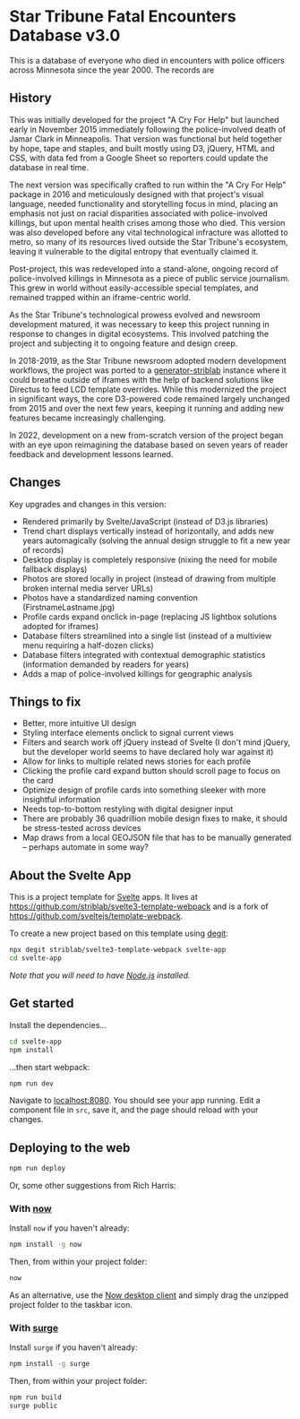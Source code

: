 # Star Tribune Fatal Encounters Database v3.0

This is a database of everyone who died in encounters with police officers across Minnesota since the year 2000. The records are 

## History

This was initially developed for the project "A Cry For Help" but launched early in November 2015 immediately following the police-involved death of Jamar Clark in Minneapolis. That version was functional but held together by hope, tape and staples, and built mostly using D3, jQuery, HTML and CSS, with data fed from a Google Sheet so reporters could update the database in real time.

The next version was specifically crafted to run within the "A Cry For Help" package in 2016 and meticulously designed with that project's visual language, needed functionality and storytelling focus in mind, placing an emphasis not just on racial disparities associated with police-involved killings, but upon mental health crises among those who died. This version was also developed before any vital technological infracture was allotted to metro, so many of its resources lived outside the Star Tribune's ecosystem, leaving it vulnerable to the digital entropy that eventually claimed it.

Post-project, this was redeveloped into a stand-alone, ongoing record of police-involved killings in Minnesota as a piece of public service journalism. This grew in world without easily-accessible special templates, and remained trapped within an iframe-centric world.

As the Star Tribune's technological prowess evolved and newsroom development matured, it was necessary to keep this project running in response to changes in digital ecosystems. This involved patching the project and subjecting it to ongoing feature and design creep.

In 2018-2019, as the Star Tribune newsroom adopted modern development workflows, the project was ported to a [generator-striblab](https://github.com/striblab/generator-striblab) instance where it could breathe outside of iframes with the help of backend solutions like Directus to feed LCD template overrides. While this modernized the project in significant ways, the core D3-powered code remained largely unchanged from 2015 and over the next few years, keeping it running and adding new features became increasingly challenging.

In 2022, development on a new from-scratch version of the project began with an eye upon reimagining the database based on seven years of reader feedback and development lessons learned.

## Changes

Key upgrades and changes in this version:

* Rendered primarily by Svelte/JavaScript (instead of D3.js libraries)
* Trend chart displays vertically instead of horizontally, and adds new years automagically (solving the annual design struggle to fit a new year of records)
* Desktop display is completely responsive (nixing the need for mobile fallback displays)
* Photos are stored locally in project (instead of drawing from multiple broken internal media server URLs)
* Photos have a standardized naming convention (FirstnameLastname.jpg)
* Profile cards expand onclick in-page (replacing JS lightbox solutions adopted for iframes)
* Database filters streamlined into a single list (instead of a multiview menu requiring a half-dozen clicks)
* Database filters integrated with contextual demographic statistics (information demanded by readers for years)
* Adds a map of police-involved killings for geographic analysis


## Things to fix

* Better, more intuitive UI design
* Styling interface elements onclick to signal current views
* Filters and search work off jQuery instead of Svelte (I don't mind jQuery, but the developer world seems to have declared holy war against it)
* Allow for links to multiple related news stories for each profile
* Clicking the profile card expand button should scroll page to focus on the card
* Optimize design of profile cards into something sleeker with more insightful information
* Needs top-to-bottom restyling with digital designer input
* There are probably 36 quadrillion mobile design fixes to make, it should be stress-tested across devices
* Map draws from a local GEOJSON file that has to be manually generated – perhaps automate in some way?


## About the Svelte App

This is a project template for [Svelte](https://svelte.dev) apps. It lives at https://github.com/striblab/svelte3-template-webpack and is a fork of https://github.com/sveltejs/template-webpack.

To create a new project based on this template using [degit](https://github.com/Rich-Harris/degit):

```bash
npx degit striblab/svelte3-template-webpack svelte-app
cd svelte-app
```

*Note that you will need to have [Node.js](https://nodejs.org) installed.*


## Get started

Install the dependencies...

```bash
cd svelte-app
npm install
```

...then start webpack:

```bash
npm run dev
```

Navigate to [localhost:8080](http://localhost:8080). You should see your app running. Edit a component file in `src`, save it, and the page should reload with your changes.


## Deploying to the web

```bash
npm run deploy
```

Or, some other suggestions from Rich Harris:

### With [now](https://zeit.co/now)

Install `now` if you haven't already:

```bash
npm install -g now
```

Then, from within your project folder:

```bash
now
```

As an alternative, use the [Now desktop client](https://zeit.co/download) and simply drag the unzipped project folder to the taskbar icon.

### With [surge](https://surge.sh/)

Install `surge` if you haven't already:

```bash
npm install -g surge
```

Then, from within your project folder:

```bash
npm run build
surge public
```
